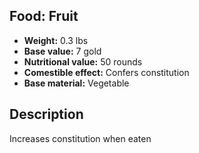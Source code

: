 ## Food: Fruit

- **Weight:** 0.3 lbs
- **Base value:** 7 gold
- **Nutritional value:** 50 rounds
- **Comestible effect:** Confers constitution
- **Base material:** Vegetable

## Description

Increases constitution when eaten
